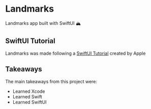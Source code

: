# Landmarks
Landmarks app built with SwiftUI 🏔️

## SwiftUI Tutorial
Landmarks was made following a [SwiftUI Tutorial]([url](https://developer.apple.com/tutorials/swiftui/)) created by Apple

## Takeaways
The main takeaways from this project were:
- Learned Xcode 
- Learned Swift
- Learned SwiftUI
